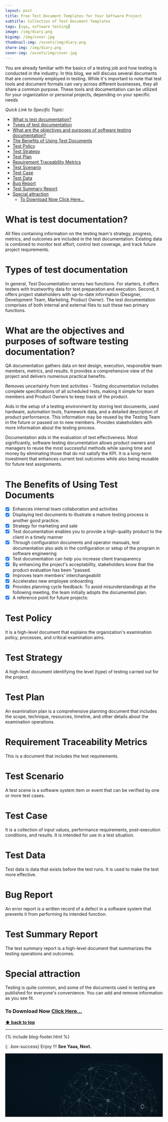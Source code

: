 ```yaml
---
layout: post
title: Free Test Document Templates for Your Software Project
subtitle: Collection of Test Document Templates
tags: [sqa, software testing]
image: /img/diary.png
bigimg: /img/cover.jpg
thumbnail-img: /assets/img/diary.png
share-img: /img/diary.png
cover-img: /assets/img/cover.jpg
---
```


You are already familiar with the basics of a testing job and how testing is conducted in the industry. In this blog, we will discuss several documents that are commonly employed in testing. While it's important to note that test tools and document formats can vary across different businesses, they all share a common purpose. These tools and documentation can be utilized for your organization or personal projects, depending on your specific needs

_Quick Link to Specific Topic:_

- [What is test documentation?](#what-is-test-documentation)
- [Types of test documentation](#types-of-test-documentation)
- [What are the objectives and purposes of software testing documentation?](#what-are-the-objectives-and-purposes-of-software-testing-documentation)
- [The Benefits of Using Test Documents](#the-benefits-of-using-test-documents)
- [Test Policy](#test-policy)
- [Test Strategy](#test-strategy)
- [Test Plan](#test-plan)
- [Requirement Traceability Metrics](#requirement-traceability-metrics)
- [Test Scenario](#test-scenario)
- [Test Case](#test-case)
- [Test Data](#test-data)
- [Bug Report](#bug-report)
- [Test Summary Report](#test-summary-report)
- [Special attraction](#special-attraction)
    - [To Download Now Click Here...](#to-download-now-click-here)

# What is test documentation?

All files containing information on the testing team's strategy, progress, metrics, and outcomes are included in the test documentation. Existing data is combined to monitor test effort, control test coverage, and track future project requirements.

# Types of test documentation

In general, Test Documentation serves two functions. For starters, it offers testers with trustworthy data for test preparation and execution. Second, it offers project stakeholders with up-to-date information (Designer, Development Team, Marketing, Product Owner). The test documentation comprises of both internal and external files to suit these two primary functions.

# What are the objectives and purposes of software testing documentation?

QA documentation gathers data on test design, execution, responsible team members, metrics, and results. It provides a comprehensive view of the project and delivers numerous practical benefits.

Removes uncertainty from test activities - Testing documentation includes complete specifications of all scheduled tests, making it simple for team members and Product Owners to keep track of the product.

Aids in the setup of a testing environment by storing test documents, used hardware, automation tools, framework data, and a detailed description of product performance. This information may be reused by the Testing Team in the future or passed on to new members.
Provides stakeholders with more information about the testing process.

Documentation aids in the evaluation of test effectiveness.
Most significantly, software testing documentation allows product owners and managers to reuse the most successful methods while saving time and money by eliminating those that do not satisfy the KPI. It is a long-term investment that enhances current test outcomes while also being reusable for future test assignments.

# The Benefits of Using Test Documents

- [x] Enhances internal team collaboration and activities
- [x] Displaying test documents to illustrate a mature testing process is another good practice.
- [x] Strategy for marketing and sale
- [x] Test documentation enables you to provide a high-quality product to the client in a timely manner
- [x] Through configuration documents and operator manuals, test documentation also aids in the configuration or setup of the program in software engineering
- [x] Test documentation can help you increase client transparency
- [x] By enhancing the project's acceptability, stakeholders know that the product evaluation has been "passed.
- [x] Improves team members' interchangeabilit
- [x] Accelerates new employee onboarding
- [x] Provides planning cycle feedback: To avoid misunderstandings at the following meeting, the team initially adopts the documented plan.
- [x] A reference point for future projects:

# Test Policy

It is a high-level document that explains the organization's examination policy, processes, and critical examination aims.

# Test Strategy

A high-level document identifying the level (type) of testing carried out for the project.

# Test Plan

An examination plan is a comprehensive planning document that includes the scope, technique, resources, timeline, and other details about the examination operations.

# Requirement Traceability Metrics

This is a document that includes the test requirements.

# Test Scenario

A test scene is a software system item or event that can be verified by one or more test cases.

# Test Case

It is a collection of input values, performance requirements, post-execution conditions, and results. It is intended for use in a test situation.

# Test Data

Test data is data that exists before the test runs. It is used to make the test more effective.

# Bug Report

An error report is a written record of a defect in a software system that prevents it from performing its intended function.

# Test Summary Report

The test summary report is a high-level document that summarizes the testing operations and outcomes.

# Special attraction

Testing is quite common, and some of the documents used in testing are published for everyone's convenience. You can add and remove information as you see fit.

### To Download Now [Click Here...](https://drive.google.com/drive/u/1/folders/1cklamhzSsInYoU-53bZ2x2kDMz_XUtcd/ "Link")

**[⬆ back to top](#what-is-test-documentation)**

---

{% include blog-footer.html %}

{: .box-success}
Enjoy !!!
**See Yaaa, Next.**

![Cover](/assets/img/cover.jpg "Cover")
